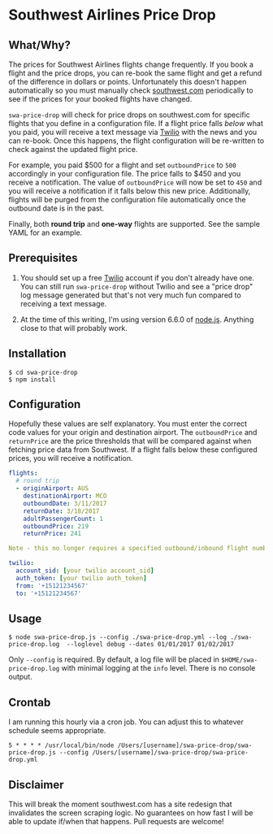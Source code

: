 # Southwest Airlines Price Drop

## What/Why?
The prices for Southwest Airlines flights change frequently. If you book a flight and the price drops, you can re-book the same flight and get a refund of the difference in dollars or points. Unfortunately this doesn't happen automatically so you must manually check [southwest.com](https://www.southwest.com) periodically to see if the prices for your booked flights have changed.

`swa-price-drop` will check for price drops on southwest.com for specific flights that you define in a configuration file. If a flight price falls *below* what you paid, you will receive a text message via [Twilio](https://www.twilio.com/) with the news and you can re-book. Once this happens, the flight configuration will be re-written to check against the updated flight price.

For example, you paid $500 for a flight and set `outboundPrice` to `500` accordingly in your configuration file. The price falls to $450 and you receive a notification. The value of `outboundPrice` will now be set to `450` and you will receive a notification if it falls below this new price. Additionally, flights will be purged from the configuration file automatically once the outbound date is in the past.

Finally, both **round trip** and **one-way** flights are supported. See the sample YAML for an example.

## Prerequisites
1. You should set up a free [Twilio](https://www.twilio.com/) account if you don't already have one. You can still run `swa-price-drop` without Twilio and see a "price drop" log message generated but that's not very much fun compared to receiving a text message.

2. At the time of this writing, I'm using version 6.6.0 of [node.js](https://nodejs.org/en/). Anything close to that will probably work.

## Installation
```
$ cd swa-price-drop
$ npm install
```

## Configuration
Hopefully these values are self explanatory. You must enter the correct code values for your origin and destination airport. The `outboundPrice` and `returnPrice` are the price thresholds that will be compared against when fetching price data from Southwest. If a flight falls below these configured prices, you will receive a notification.

```yaml
flights:
  # round trip
  - originAirport: AUS
    destinationAirport: MCO
    outboundDate: 3/11/2017
    returnDate: 3/18/2017
    adultPassengerCount: 1
    outboundPrice: 219
    returnPrice: 241

Note - this no longer requires a specified outbound/inbound flight number!

twilio:
  account_sid: [your twilio account_sid]
  auth_token: [your twilio auth_token]
  from: '+15121234567'
  to: '+15121234567'
```
## Usage
```
$ node swa-price-drop.js --config ./swa-price-drop.yml --log ./swa-price-drop.log  --loglevel debug --dates 01/01/2017 01/02/2017
```

Only `--config` is required. By default, a log file will be placed in `$HOME/swa-price-drop.log` with minimal logging at the `info` level. There is no console output.

## Crontab
I am running this hourly via a cron job. You can adjust this to whatever schedule seems appropriate.
```
5 * * * * /usr/local/bin/node /Users/[username]/swa-price-drop/swa-price-drop.js --config /Users/[username]/swa-price-drop/swa-price-drop.yml
```

## Disclaimer
This will break the moment southwest.com has a site redesign that invalidates the screen scraping logic. No guarantees on how fast I will be able to update if/when that happens. Pull requests are welcome!
